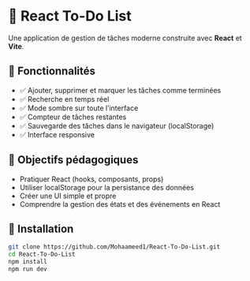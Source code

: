 # 📝 React To-Do List

Une application de gestion de tâches moderne construite avec **React** et **Vite**.

## 🚀 Fonctionnalités
- ✅ Ajouter, supprimer et marquer les tâches comme terminées
- ✅ Recherche en temps réel
- ✅ Mode sombre sur toute l’interface
- ✅ Compteur de tâches restantes
- ✅ Sauvegarde des tâches dans le navigateur (localStorage)
- ✅ Interface responsive

## 🎯 Objectifs pédagogiques
- Pratiquer React (hooks, composants, props)
- Utiliser localStorage pour la persistance des données
- Créer une UI simple et propre
- Comprendre la gestion des états et des événements en React

## 📂 Installation

```bash
git clone https://github.com/Mohaameed1/React-To-Do-List.git
cd React-To-Do-List
npm install
npm run dev
